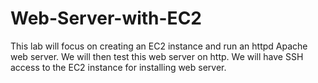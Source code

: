 # Web-Server-with-EC2
This lab will focus on creating an EC2 instance and run an httpd Apache web server. We will then test this web server on http. We will have SSH access to the EC2 instance for installing web server.
